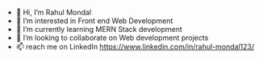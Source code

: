- 👋 Hi, I’m Rahul Mondal
- 👀 I’m interested in Front end Web Development 
- 🌱 I’m currently learning MERN Stack development 
- 💞️ I’m looking to collaborate on Web development projects
- 📫 reach me on LinkedIn https://www.linkedin.com/in/rahul-mondal123/

<!---
Rahul2888/Rahul2888 is a ✨ special ✨ repository because its `README.md` (this file) appears on your GitHub profile.
You can click the Preview link to take a look at your changes.
--->
